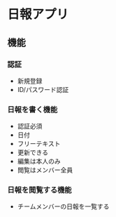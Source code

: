 # 日報アプリ

## 機能

### 認証

- 新規登録
- ID/パスワード認証

### 日報を書く機能

- 認証必須
- 日付
- フリーテキスト
- 更新できる
- 編集は本人のみ
- 閲覧はメンバー全員

### 日報を閲覧する機能

- チームメンバーの日報を一覧する

